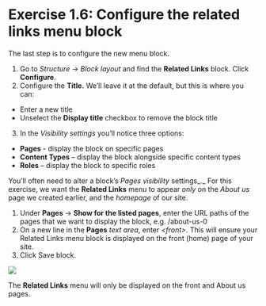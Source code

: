# Exercise 1.6: Configure the related links menu block

The last step is to configure the new menu block.

1. Go to _Structure_ → _Block layout_ and find the **Related Links** block. Click **Configure**.
2. Configure the **Title.** We’ll leave it at the default, but this is where you can:

  * Enter a new title
  * Unselect the **Display title** checkbox to remove the block title

3. In the _Visibility settings_ you’ll notice three options:

* **Pages** - display the block on specific pages
* **Content Types** – display the block alongside specific content types
* **Roles** – display the block to specific roles

You’ll often need to alter a block’s _Pages visibility_ settings_._ For this exercise, we want the **Related Links** menu to appear _only_ on the _About us_ page we created earlier, and the _homepage_ of our site.

1. Under **Pages** → **Show for the listed pages**, enter the URL paths of the pages that we want to display the block, e.g. /about-us-0
2. On a new line in the **Pages** _text area_, enter _&lt;front&gt;_. This will ensure your Related Links menu block is displayed on the front \(home\) page of your site.
3. Click Save block.

![](../.gitbook/assets/23%20%282%29.png)

The **Related Links** menu will only be displayed on the front and About us pages.
